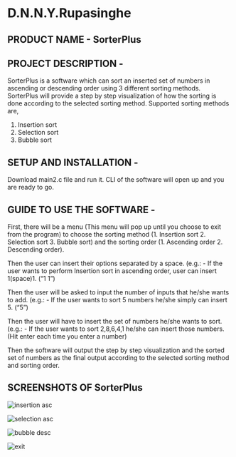 # D.N.N.Y.Rupasinghe

## PRODUCT NAME - SorterPlus


## PROJECT DESCRIPTION -

SorterPlus is a software which can sort an inserted set of numbers in ascending or descending order using 3 different sorting methods. 
SorterPlus will provide a step by step visualization of how the sorting is done according to the selected sorting method.
Supported sorting methods are,
1. Insertion sort
2. Selection sort
3. Bubble sort 


## SETUP AND INSTALLATION -

Download main2.c file and run it. CLI of the software will open up and you are ready to go. 


## GUIDE TO USE THE SOFTWARE -

First, there will be a menu (This menu will pop up until you choose to exit from the program) to choose the sorting method (1. Insertion sort 2. Selection sort 3. Bubble sort) and the sorting order (1. Ascending order 2. Descending order). 

Then the user can insert their options separated by a space. (e.g.: - If the user wants to perform Insertion sort in ascending order, user can insert 1(space)1. (“1 1”)

Then the user will be asked to input the number of inputs that he/she wants to add. (e.g.: - If the user wants to sort 5 numbers he/she simply can insert 5. (“5”)

Then the user will have to insert the set of numbers he/she wants to sort. (e.g.: - If the user wants to sort 2,8,6,4,1 he/she can insert those numbers. (Hit enter each time you enter a number)

Then the software will output the step by step visualization and the sorted set of numbers as the final output according to the selected sorting method and sorting order.

## SCREENSHOTS OF SorterPlus

![insertion asc](https://user-images.githubusercontent.com/43142832/46205372-f83d7a00-c33d-11e8-97ec-3a45c9c224ea.JPG)

![selection asc](https://user-images.githubusercontent.com/43142832/46205422-2a4edc00-c33e-11e8-91e3-fb4ae4ef1293.JPG)

![bubble desc](https://user-images.githubusercontent.com/43142832/46205441-3a66bb80-c33e-11e8-8c6b-c1ce6d92aeea.JPG)

![exit](https://user-images.githubusercontent.com/43142832/46205455-43f02380-c33e-11e8-82c5-00a862510a23.JPG)

